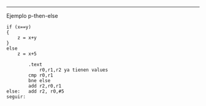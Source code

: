 ----
Ejemplo p-then-else

```
if (x==y)
{
	z = x+y
}
else
	z = x+5
```

```
		.text
			r0,r1,r2 ya tienen values
		cmp r0,r1
		bne else
		add r2,r0,r1
else:   add r2, r0,#5
seguir: 
```
